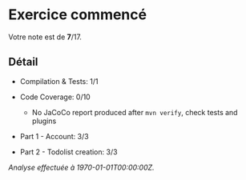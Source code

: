 # Exercice commencé
Votre note est de **7**/17.

## Détail
* Compilation & Tests: 1/1
* Code Coverage: 0/10
    * No JaCoCo report produced after `mvn verify`, check tests and plugins

* Part 1 - Account: 3/3
* Part 2 - Todolist creation: 3/3


*Analyse effectuée à 1970-01-01T00:00:00Z.*
